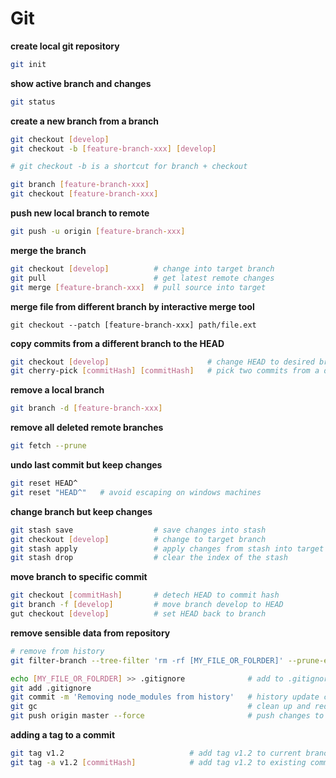 # Git

**create local git repository**

```bash
git init
```

**show active branch and changes**

```bash
git status
```

**create a new branch from a branch**

```bash
git checkout [develop]
git checkout -b [feature-branch-xxx] [develop]

# git checkout -b is a shortcut for branch + checkout

git branch [feature-branch-xxx]
git checkout [feature-branch-xxx]
```

**push new local branch to remote**

```bash
git push -u origin [feature-branch-xxx]
```

**merge the branch**

```bash
git checkout [develop]          # change into target branch
git pull                        # get latest remote changes
git merge [feature-branch-xxx]  # pull source into target
```

**merge file from different branch by interactive merge tool**

    git checkout --patch [feature-branch-xxx] path/file.ext

**copy commits from a different branch to the HEAD**

```bash
git checkout [develop]                      # change HEAD to desired branch or commit    
git cherry-pick [commitHash] [commitHash]   # pick two commits from a different branch to the HEAD
```

**remove a local branch**

```bash
git branch -d [feature-branch-xxx]
```

**remove all deleted remote branches**

```bash
git fetch --prune
```

**undo last commit but keep changes**


```bash
git reset HEAD^
git reset "HEAD^"   # avoid escaping on windows machines
```

**change branch but keep changes**

```bash
git stash save                  # save changes into stash
git checkout [develop]          # change to target branch
git stash apply                 # apply changes from stash into target branch
git stash drop                  # clear the index of the stash
```

**move branch to specific commit**

```bash
git checkout [commitHash]       # detech HEAD to commit hash
git branch -f [develop]         # move branch develop to HEAD
gut checkout [develop]          # set HEAD back to branch
```

**remove sensible data from repository**

```bash
# remove from history
git filter-branch --tree-filter 'rm -rf [MY_FILE_OR_FOLRDER]' --prune-empty HEAD        

echo [MY_FILE_OR_FOLRDER] >> .gitignore              # add to .gitignore
git add .gitignore
git commit -m 'Removing node_modules from history'   # history update commit
git gc                                               # clean up and reduce repository size
git push origin master --force                       # push changes to master branch
```

**adding a tag to a commit**

```bash
git tag v1.2                            # add tag v1.2 to current branch and commit
git tag -a v1.2 [commitHash]            # add tag v1.2 to existing commit
```

